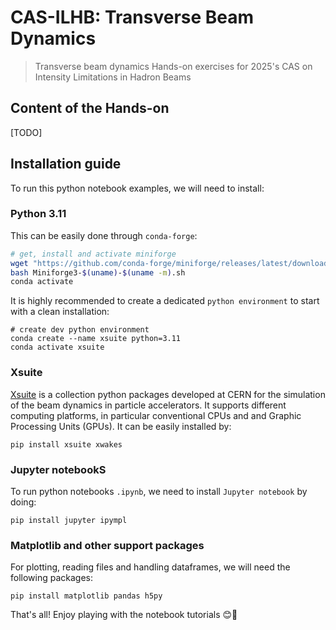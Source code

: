 # CAS-ILHB: Transverse Beam Dynamics
> Transverse beam dynamics Hands-on exercises for 2025's CAS on Intensity Limitations in Hadron Beams 

## Content of the Hands-on

[TODO]

## Installation guide

To run this python notebook examples, we will need to install:

### Python 3.11

This can be easily done through `conda-forge`:
```bash
# get, install and activate miniforge
wget "https://github.com/conda-forge/miniforge/releases/latest/download/Miniforge3-$(uname)-$(uname -m).sh"
bash Miniforge3-$(uname)-$(uname -m).sh
conda activate
```
It is highly recommended to create a dedicated `python environment` to start with a clean installation:
```
# create dev python environment
conda create --name xsuite python=3.11
conda activate xsuite
```

### Xsuite
  
[Xsuite](https://xsuite.readthedocs.io/en/latest/) is a collection python packages developed at CERN for the simulation of the beam dynamics in particle accelerators. It supports different computing platforms, in particular conventional CPUs and and Graphic Processing Units (GPUs). It can be easily installed by:
```
pip install xsuite xwakes
```

### Jupyter notebookS
To run python notebooks `.ipynb`, we need to install `Jupyter notebook` by doing:
```
pip install jupyter ipympl 
```

### Matplotlib and other support packages
For plotting, reading files and handling dataframes, we will need the following packages:
```
pip install matplotlib pandas h5py
```

That's all! Enjoy playing with the notebook tutorials 😊🚀
  

